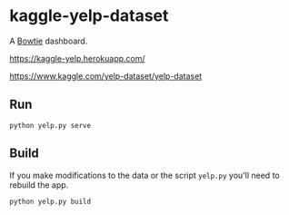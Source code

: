 # kaggle-yelp-dataset

A [Bowtie](https://github.com/jwkvam/bowtie) dashboard.

https://kaggle-yelp.herokuapp.com/

https://www.kaggle.com/yelp-dataset/yelp-dataset

## Run

```
python yelp.py serve
```

## Build

If you make modifications to the data or the script `yelp.py` you'll need to rebuild the app.

```
python yelp.py build
```

